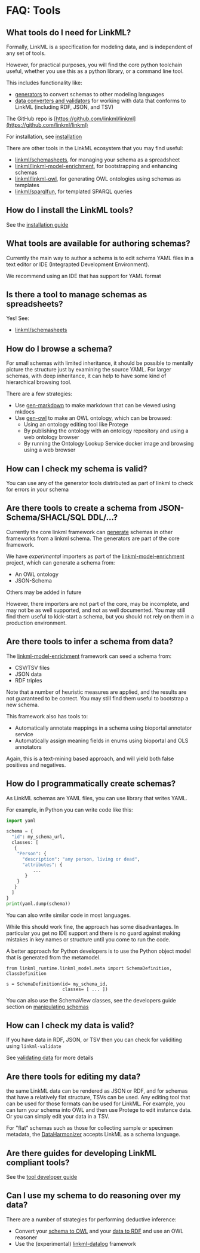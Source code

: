 # FAQ: Tools

## What tools do I need for LinkML?

Formally, LinkML is a specification for modeling data, and is independent of any set of tools.

However, for practical purposes, you will find the core python toolchain useful, whether you use this as a python library, or a command line tool.

This includes functionality like:

* [generators](https://linkml.io/linkml/generators) to convert schemas to other modeling languages
* [data converters and validators](https://linkml.io/linkml/data) for working with data that conforms to LinkML (including RDF, JSON, and TSV)

The GitHub repo is [https://github.com/linkml/linkml](https://github.com/linkml/linkml)

For installation, see [installation](https://linkml.io/linkml/intro/install.html)

There are other tools in the LinkML ecosystem that you may find useful:

* [linkml/schemasheets](https://github.com/linkml/schemasheets), for managing your schema as a spreadsheet
* [linkml/linkml-model-enrichment](https://github.com/linkml/linkml-model-enrichment), for bootstrapping and enhancing schemas
* [linkml/linkml-owl](https://github.com/linkml/linkml-owl), for generating OWL ontologies using schemas as templates
* [linkml/sparqlfun](https://github.com/linkml/sparqlful), for templated SPARQL queries

## How do I install the LinkML tools?

See the [installation guide](https://linkml.io/linkml/intro/install.)

## What tools are available for authoring schemas?

Currently the main way to author a schema is to edit schema YAML files
in a text editor or IDE (Integrapted Development Environment).

We recommend using an IDE that has support for YAML format

## Is there a tool to manage schemas as spreadsheets?

Yes! See:

 * [linkml/schemasheets](https://github.com/linkml/schemasheets)

## How do I browse a schema?

For small schemas with limited inheritance, it should be possible to mentally picture the structure just by examining the source YAML. For larger schemas, with deep inheritance, it can help to have some kind of hierarchical browsing tool.

There are a few strategies:

* Use [gen-markdown](https://linkml.io/linkml/generators/markdown) to make markdown that can be viewed using mkdocs
* Use [gen-owl](https://linkml.io/linkml/generators/owl) to make an OWL ontology, which can be browsed:
    * Using an ontology editing tool like Protege
    * By publishing the ontology with an ontology repository and using a web ontology browser
    * By running the Ontology Lookup Service docker image and browsing using a web browser

## How can I check my schema is valid?

You can use any of the generator tools distributed as part of linkml to check for errors in your schema

## Are there tools to create a schema from JSON-Schema/SHACL/SQL DDL/...?

Currently the core linkml framework can
[generate](https://linkml.io/linkml/generators/) schemas in other
frameworks from a linkml schema. The generators are part of the core framework.

We have *experimental* importers as part of the
[linkml-model-enrichment](https://github.com/linkml/linkml-model-enrichment)
project, which can generate a schema from:

* An OWL ontology
* JSON-Schema

Others may be added in future

However, there importers are not part of the core, may be incomplete,
and may not be as well supported, and not as well documented. You may
still find them useful to kick-start a schema, but you should not rely
on them in a production environment.

## Are there tools to infer a schema from data?

The [linkml-model-enrichment](https://github.com/linkml/linkml-model-enrichment) framework can seed a schema from:

* CSV/TSV files
* JSON data
* RDF triples

Note that a number of heuristic measures are applied, and the results
are not guaranteed to be correct. You may still find them useful to
bootstrap a new schema.

This framework also has tools to:

* Automatically annotate mappings in a schema using bioportal annotator service
* Automatically assign meaning fields in enums using bioportal and OLS annotators

Again, this is a text-mining based approach, and will yield both false positives and negatives.

## How do I programmatically create schemas?

As LinkML schemas are YAML files, you can use library that writes YAML.

For example, in Python you can write code like this:

```python
import yaml

schema = {
  "id": my_schema_url,
  classes: [
   {
    "Person": {
      "description": "any person, living or dead",
      "attributes": {
          ...
       }
    }
   }
  ]
}
print(yaml.dump(schema))
```

You can also write similar code in most languages.

While this should work fine, the approach has some disadvantages. In particular you get no IDE support and there is no guard against making mistakes in key names or structure until you come to run the code.

A better approach for Python developers is to use the Python object model that is generated from the metamodel.

```
from linkml_runtime.linkml_model.meta import SchemaDefinition, ClassDefinition

s = SchemaDefinition(id= my_schema_id,
                     classes= [ ... ])
```

You can also use the SchemaView classes, see the developers guide section on [manipulating schemas](https://linkml.io/linkml/developers/manipulating-schemas.html)

## How can I check my data is valid?

If you have data in RDF, JSON, or TSV then you can check for validiting using `linkml-validate`

See [validating data](https://linkml.io/linkml/data/validating-data) for more details

## Are there tools for editing my data?

the same LinkML data can be rendered as JSON or RDF, and for schemas
that have a relatively flat structure, TSVs can be used. Any editing
tool that can be used for those formats can be used for LinkML. For
example, you can turn your schema into OWL and then use Protege to
edit instance data. Or you can simply edit your data in a TSV.

For "flat" schemas such as those for collecting sample or specimen
metadata, the
[DataHarmonizer](https://github.com/cidgoh/DataHarmonizer) accepts
LinkML as a schema language.

## Are there guides for developing LinkML compliant tools?

See the [tool developer guide](https://linkml.io/linkml/developers/tool-developer-guide)

## Can I use my schema to do reasoning over my data?

There are a number of strategies for performing deductive inference:

* Convert your [schema to OWL](https://linkml.io/linkml/generators/owl) and your [data to RDF](https://linkml.io/linkml/data/rdf) and use an OWL reasoner
* Use the (experimental) [linkml-datalog](https://github.com/linkml/linkml-datalog) framework


